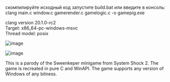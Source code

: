 

скомпилируйте исходный код
запустите build.bat или введите в консоль:
clang main.c window.c gamerender.c gamelogic.c -o gamepig.exe


clang version 20.1.0-rc2              
Target: x86_64-pc-windows-msvc        
Thread model: posix                   

![image](https://github.com/user-attachments/assets/20145be0-6e9f-4641-bd0f-110d163058bc)

![image](https://github.com/user-attachments/assets/f79d255f-39aa-4e1d-ab82-ddf595900609)


This is a parody of the Sweenkeper minigame from System Shock 2. The game is recreated in pure C and WinAPI. The game supports any version of Windows of any bitness.

